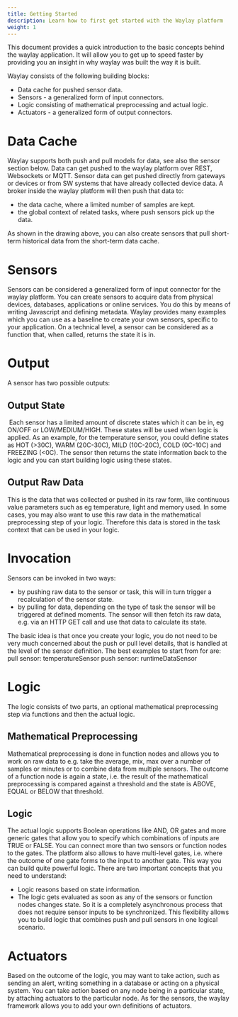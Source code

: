 ```yaml
---
title: Getting Started
description: Learn how to first get started with the Waylay platform
weight: 1
---
```


This document provides a quick introduction to the basic concepts behind the waylay application. It will allow you to get up to speed faster by providing you an insight in why waylay was built the way it is built.

Waylay consists of the following building blocks:

* Data cache for pushed sensor data.
* Sensors - a generalized form of input connectors.
* Logic consisting of mathematical preprocessing and actual logic.
* Actuators - a generalized form of output connectors.

# Data Cache

Waylay supports both push and pull models for data, see also the sensor section below. Data can get pushed to the waylay platform over REST, Websockets or MQTT. Sensor data can get pushed directly from gateways or devices or from SW systems that have already collected device data. A broker inside the waylay platform will then push that data to:

* the data cache, where a limited number of samples are kept.
* the global context of related tasks, where push sensors pick up the data.

As shown in the drawing above, you can also create sensors that pull short-term historical data from the short-term data cache.

# Sensors

Sensors can be considered a generalized form of input connector for the waylay platform. You can create sensors to acquire data from physical devices, databases, applications or online services. You do this by means of writing Javascript and defining metadata. Waylay provides many examples which you can use as a baseline to create your own sensors, specific to your application. On a technical level, a sensor can be considered as a function that, when called, returns the state it is in.

# Output

A sensor has two possible outputs:

## Output State

 Each sensor has a limited amount of discrete states which it can be in, eg ON/OFF or LOW/MEDIUM/HIGH.
These states will be used when logic is applied. As an example, for the temperature sensor, you could define states as HOT (>30C), WARM (20C-30C), MILD (10C-20C), COLD (0C-10C) and FREEZING (<0C).
The sensor then returns the state information back to the logic and you can start building logic using these states.

## Output Raw Data

This is the data that was collected or pushed in its raw form, like continuous value parameters such as eg temperature, light and memory used. In some cases, you may also want to use this raw data in the mathematical preprocessing step of your logic. Therefore this data is stored in the task context that can be used in your logic.

# Invocation

Sensors can be invoked in two ways:

* by pushing raw data to the sensor or task, this will in turn trigger a recalculation of the sensor state.
* by pulling for data, depending on the type of task the sensor will be triggered at defined moments. The sensor will then fetch its raw data, e.g. via an HTTP GET call and use that data to calculate its state.


The basic idea is that once you create your logic, you do not need to be very much concerned about the push or pull level details, that is handled at the level of the sensor definition. The best examples to start from for are: pull sensor: temperatureSensor push sensor: runtimeDataSensor

# Logic

The logic consists of two parts, an optional mathematical preprocessing step via functions and then the actual logic.

## Mathematical Preprocessing

Mathematical preprocessing is done in function nodes and allows you to work on raw data to e.g. take the average, mix, max over a number of samples or minutes or to combine data from multiple sensors. The outcome of a function node is again a state, i.e. the result of the mathematical preprocessing is compared against a threshold and the state is ABOVE, EQUAL or BELOW that threshold.

## Logic
The actual logic supports Boolean operations like AND, OR gates and more generic gates that allow you to specify which combinations of inputs are TRUE or FALSE. You can connect more than two sensors or function nodes to the gates. The platform also allows to have multi-level gates, i.e. where the outcome of one gate forms to the input to another gate. This way you can build quite powerful logic. There are two important concepts that you need to understand:

* Logic reasons based on state information.
* The logic gets evaluated as soon as any of the sensors or function nodes changes state. So it is a completely asynchronous process that does not require sensor inputs to be synchronized. This flexibility allows you to build logic that combines push and pull sensors in one logical scenario.

# Actuators

Based on the outcome of the logic, you may want to take action, such as sending an alert, writing something in a database or acting on a physical system. You can take action based on any node being in a particular state, by attaching actuators to the particular node. As for the sensors, the waylay framework allows you to add your own definitions of actuators.
